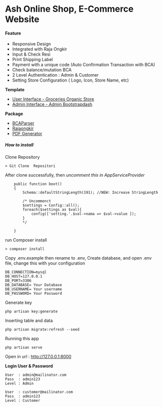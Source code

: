 # Ash Online Shop, E-Commerce Website

#### Feature
* Responsive Design
* Integrated with Raja Ongkir
* Input & Check Resi
* Print Shipping Label
* Payment with a unique code (Auto Confirmation Transaction with BCA)
* Check balance/mutation BCA
* 2 Level Authentication : Admin & Customer
* Setting Store Configuration ( Logo, Icon, Store Name, etc)

**Template**
* [User Interface - Groceries Organic Store](https://github.com/teguhrianto/Groceries-Organic-Store)
* [Admin Interface - Admin Bootstrapdash](https://github.com/BootstrapDashPurpleAdmin-Free-Admin-Template)

**Package**
* [BCAParser](https://github.com/kadekjayak/bca-parser)
* [Rajaongkir](https://packagist.org/packages/steevenz/rajaongkir)
* [PDF Generator](https://github.com/barryvdh/laravel-dompdf)

##### How to install
Clone Repository
```
> Git Clone  Repositori
```

After clone successfully, then
*uncomment this in AppServiceProvider*
```
    public function boot()
    {
        Schema::defaultStringLength(191); //NEW: Increase StringLength

        /* Uncommenct
        $settings = Config::all();
        foreach($settings as $val){
            config(['setting.'.$val->nama => $val->value ]);
        }
        */

    }
```

run Composer install
```
> composer install
```

Copy .env.example then rename to .env,
Create database, and open .env file, change this with your configuration
```
DB_CONNECTION=mysql
DB_HOST=127.0.0.1
DB_PORT=3306
DB_DATABASE= Your Database
DB_USERNAME= Your username
DB_PASSWORD= Your Password
```

Generate key
```
php artisan key:generate
```

Inserting table and data
```
php artisan migrate:refresh --seed
```

Running this app
```
php artisan serve
```
Open in url : http://127.0.0.1:8000

**Login User & Password**
```
User  : admin@mailinator.com
Pass  : admin123
Level : Admin
```

```
User  : customer@mailinator.com
Pass  : admin123
Level : Customer
```